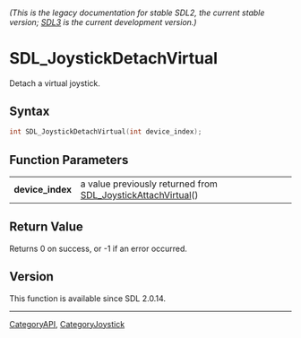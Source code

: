 ###### (This is the legacy documentation for stable SDL2, the current stable version; [SDL3](https://wiki.libsdl.org/SDL3/) is the current development version.)
# SDL_JoystickDetachVirtual

Detach a virtual joystick.

## Syntax

```c
int SDL_JoystickDetachVirtual(int device_index);

```

## Function Parameters

|                      |                                                                                           |
| -------------------- | ----------------------------------------------------------------------------------------- |
| **device_index**     | a value previously returned from [SDL_JoystickAttachVirtual](SDL_JoystickAttachVirtual)() |

## Return Value

Returns 0 on success, or -1 if an error occurred.

## Version

This function is available since SDL 2.0.14.

----
[CategoryAPI](CategoryAPI), [CategoryJoystick](CategoryJoystick)

